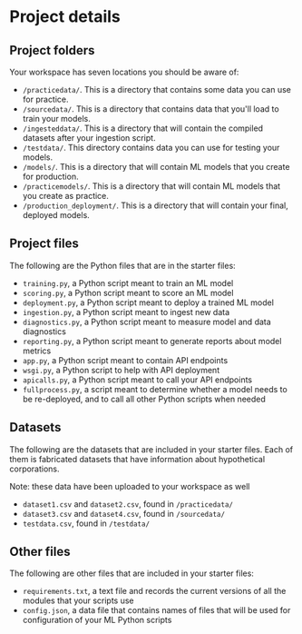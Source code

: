 # Project details

## Project folders

Your workspace has seven locations you should be aware of:

* `/practicedata/`. This is a directory that contains some data you can use for practice.
* `/sourcedata/`. This is a directory that contains data that you'll load to train your models.
* `/ingesteddata/`. This is a directory that will contain the compiled datasets after your ingestion script.
* `/testdata/`. This directory contains data you can use for testing your models.
* `/models/`. This is a directory that will contain ML models that you create for production.
* `/practicemodels/`. This is a directory that will contain ML models that you create as practice.
* `/production_deployment/`. This is a directory that will contain your final, deployed models.

## Project files

The following are the Python files that are in the starter files:

* `training.py`, a Python script meant to train an ML model
* `scoring.py`, a Python script meant to score an ML model
* `deployment.py`, a Python script meant to deploy a trained ML model
* `ingestion.py`, a Python script meant to ingest new data
* `diagnostics.py`, a Python script meant to measure model and data diagnostics
* `reporting.py`, a Python script meant to generate reports about model metrics
* `app.py`, a Python script meant to contain API endpoints
* `wsgi.py`, a Python script to help with API deployment
* `apicalls.py`, a Python script meant to call your API endpoints
* `fullprocess.py`, a script meant to determine whether a model needs to be re-deployed, and to call all other Python scripts when needed

## Datasets

The following are the datasets that are included in your starter files. Each of them is fabricated datasets that have information about hypothetical corporations.

Note: these data have been uploaded to your workspace as well

* `dataset1.csv` and `dataset2.csv`, found in `/practicedata/`
* `dataset3.csv` and `dataset4.csv`, found in `/sourcedata/`
* `testdata.csv`, found in `/testdata/`

## Other files

The following are other files that are included in your starter files:

* `requirements.txt`, a text file and records the current versions of all the modules that your scripts use
* `config.json`, a data file that contains names of files that will be used for configuration of your ML Python scripts